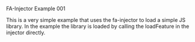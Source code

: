 FA-Injector Example 001

This is a very simple example that uses the fa-injector to load a simple JS
library.  In the example the library is loaded by calling the loadFeature in
the injector directly.
